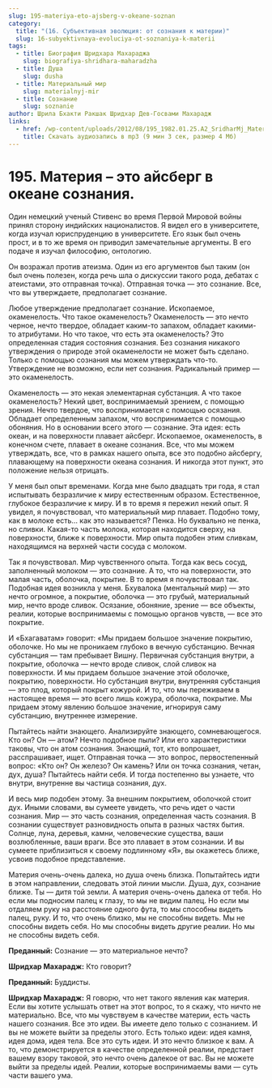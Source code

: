 ```yaml
---
slug: 195-materiya-eto-ajsberg-v-okeane-soznan
category:
  title: "(16. Субъективная эволюция: от сознания к материи)"
  slug: 16-subyektivnaya-evoluciya-ot-soznaniya-k-materii
tags:
  - title: Биография Шридхара Махараджа
    slug: biografiya-shridhara-maharadzha
  - title: Душа
    slug: dusha
  - title: Материальный мир
    slug: materialnyj-mir
  - title: Сознание
    slug: soznanie
author: Шрила Бхакти Ракшак Шридхар Дев-Госвами Махарадж
links:
  - href: /wp-content/uploads/2012/08/195_1982.01.25.A2_SridharMj_Materiya-eto_aysberg_v_okeane_soznaniya.mp3
    title: Скачать аудиозапись в mp3 (9 мин 3 сек, размер 4 Мб)
---
```


# 195. Материя – это айсберг в океане сознания.

Один немецкий ученый Стивенс во время Первой Мировой войны принял сторону индийских националистов. Я видел его в университете, когда изучал юриспруденцию в университете. Его язык был очень прост, и в то же время он приводил замечательные аргументы. В его подаче я изучал философию, онтологию.

Он возражал против атеизма. Один из его аргументов был таким (он был очень полезен, когда речь шла о дискуссии такого рода, дебатах с атеистами, это отправная точка). Отправная точка — это сознание. Все, что вы утверждаете, предполагает сознание.

Любое утверждение предполагает сознание. Ископаемое, окаменелость. Что такое окаменелость? Окаменелость — это нечто черное, нечто твердое, обладает каким-то запахом, обладает какими-то атрибутами. Но что такое, что есть эта окаменелость? Это определенная стадия состояния сознания. Без сознания никакого утверждения о природе этой окаменелости не может быть сделано. Только с помощью сознания мы можем утверждать что-то. Утверждение не возможно, если нет сознания. Радикальный пример — это окаменелость.

Окаменелость — это некая элементарная субстанция. А что такое окаменелость? Некий цвет, воспринимаемый зрением, с помощью зрения. Нечто твердое, что воспринимается с помощью осязания. Обладает определенным запахом, что воспринимается с помощью обоняния. Но в основании всего этого — сознание. Эта идея: есть океан, и на поверхности плавает айсберг. Ископаемое, окаменелость, в конечном счете, плавает в океане сознания. Все, что мы можем утверждать, все, что в рамках нашего опыта, все это подобно айсбергу, плавающему на поверхности океана сознания. И никогда этот пункт, это положение нельзя отрицать.

У меня был опыт временами. Когда мне было двадцать три года, я стал испытывать безразличие к миру естественным образом. Естественное, глубокое безразличие к миру. И в то время я пережил некий опыт. Я увидел, я почувствовал, что материальный мир плавает. Подобно тому, как в молоке есть… как это называется? Пенка. Но буквально не пенка, но сливки. Какая-то часть молока, которая находится сверху, на поверхности, ближе к поверхности. Мир опыта подобен этим сливкам, находящимся на верхней части сосуда с молоком.

Так я почувствовал. Мир чувственного опыта. Тогда как весь сосуд, заполненный молоком — это сознание. А то, что на поверхности, это малая часть, оболочка, покрытие. В то время я почувствовал так. Подобная идея возникла у меня. Бхувалока (ментальный мир) — это нечто огромное, а покрытие, оболочка — это грубый, материальный мир, нечто вроде сливок. Осязание, обоняние, зрение — все объекты, реалии, которые воспринимаемы с помощью органов чувств, — все это покрытие.

И «Бхагаватам» говорит: «Мы придаем большое значение покрытию, оболочке. Но мы не проникаем глубоко в вечную субстанцию. Вечная субстанция — там пребывает Вишну. Первичная субстанция внутри, а покрытие, оболочка — нечто вроде сливок, слой сливок на поверхности. И мы придаем большое значение этой оболочке, покрытию, поверхности. Но субстанция внутри, внутренняя субстанция — это плод, который покрыт кожурой. И то, что мы переживаем в настоящее время — это всего лишь кожура, оболочка, покрытие. Мы придаем этому явлению большое значение, игнорируя саму субстанцию, внутреннее измерение.

Пытайтесь найти знающего. Анализируйте знающего, сомневающегося. Кто он? Он — атом? Нечто подобное пыли? Или его характеристики таковы, что он атом сознания. Знающий, тот, кто вопрошает, расспрашивает, ищет. Отправная точка — это вопрос, первостепенный вопрос: «Кто он? Он железо? Он камень? Или он точка сознания, четан, дух, душа? Пытайтесь найти себя. И тогда постепенно вы узнаете, что внутри, внутренне вы частица сознания, дух.

И весь мир подобен этому. За внешним покрытием, оболочкой стоит дух. Иными словами, вы сумеете увидеть, что речь идет о части сознания. Мир — это часть сознания, определенная часть сознания. В сознании существует разновидность опыта в разных частях бытия. Солнце, луна, деревья, камни, человеческие существа, ваши возлюбленные, ваши враги. Все это плавает в этом сознании. И вы сумеете приблизиться к своему подлинному «Я», вы окажетесь ближе, усвоив подобное представление.

Материя очень-очень далека, но душа очень близка. Попытайтесь идти в этом направлении, следовать этой линии мысли. Душа, дух, сознание ближе. Ты — дитя той земли. А материя очень-очень далека от тебя. Но если мы подносим палец к глазу, то мы не видим палец. Но если мы отдаляем руку на расстояние одного фута, то мы способны видеть палец, руку. И то, что очень близко, мы не способны видеть. Мы не способны видеть себя. Но мы способны видеть другие реалии. Но мы не способны видеть себя.

**Преданный:** Сознание — это материальное нечто?

**Шридхар Махарадж:** Кто говорит?

**Преданный:** Буддисты.

**Шридхар Махарадж:** Я говорю, что нет такого явления как материя. Если вы хотите услышать ответ на этот вопрос, то я скажу, что ничто не материально. Все, что мы чувствуем в качестве материи, есть часть нашего сознания. Все это идеи. Вы имеете дело только с сознанием. И вы не можете выйти за пределы этого. Есть только идеи: идея камня, идея дома, идея тела. Все это суть идеи. И это нечто близкое к вам. А то, что демонстрируется в качестве определенной реалии, предстает вашему взору таковой, это нечто очень далекое от вас. Вы не можете выйти за пределы идей. Реалии, которые воспринимаемы вами — суть части вашего ума.

